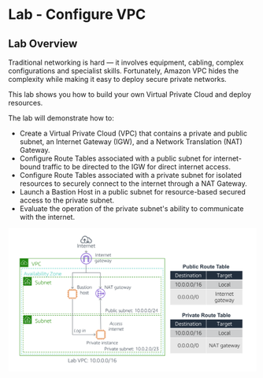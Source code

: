 # Lab - Configure VPC
## Lab Overview
Traditional networking is hard — it involves equipment, cabling, complex configurations and specialist skills. Fortunately, Amazon VPC hides the complexity while making it easy to deploy secure private networks.

This lab shows you how to build your own Virtual Private Cloud and deploy resources.

The lab will demonstrate how to:

- Create a Virtual Private Cloud (VPC) that contains a private and public subnet, an Internet Gateway (IGW), and a Network Translation (NAT) Gateway.
- Configure Route Tables associated with a public subnet for internet-bound traffic to be directed to the IGW for direct internet access.
- Configure Route Tables associated with a private subnet for isolated resources to securely connect to the internet through a NAT Gateway.
- Launch a Bastion Host in a public subnet for resource-based secured access to the private subnet.
- Evaluate the operation of the private subnet's ability to communicate with the internet.

![architecture-lab-vpc](architecture-lab-vpc.png)
